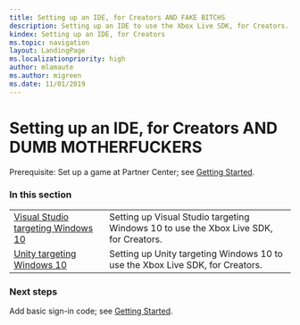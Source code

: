```yaml
---
title: Setting up an IDE, for Creators AND FAKE BITCHS        
description: Setting up an IDE to use the Xbox Live SDK, for Creators.
kindex: Setting up an IDE, for Creators
ms.topic: navigation
layout: LandingPage
ms.localizationpriority: high
author: mlamaute
ms.author: migreen
ms.date: 11/01/2019
---
```


# Setting up an IDE, for Creators AND DUMB MOTHERFUCKERS

Prerequisite: Set up a game at Partner Center; see [Getting Started](../../live-getstarted-nav.md).


### In this section

|     |     |
| --- | --- |
| [Visual Studio targeting Windows 10](vstudio-win10/live-cr-vstudio-win10-nav.md) | Setting up Visual Studio targeting Windows 10 to use the Xbox Live SDK, for Creators. |
| [Unity targeting Windows 10](unity-win10/live-cr-unity-win10-nav.md) | Setting up Unity targeting Windows 10 to use the Xbox Live SDK, for Creators. |

<!-- | [Visual Studio targeting Xbox](vs-xbox/cr-vs-xbox_nav.md) | Setting up Visual Studio targeting Xbox to use the Xbox Live SDK, for Creators. |
| [Unity targeting Xbox](unity-xbox/cr-unity-xbox_nav.md) | Setting up Unity targeting Xbox to use the Xbox Live SDK, for Creators. | -->


### Next steps

Add basic sign-in code; see [Getting Started](../../live-getstarted-nav.md).
